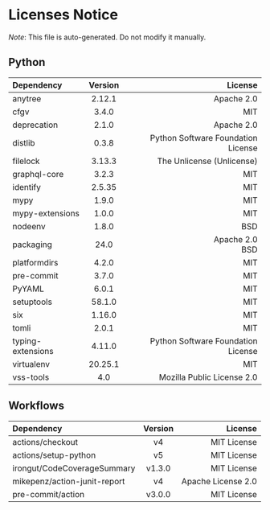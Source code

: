 # Licenses Notice
*Note*: This file is auto-generated. Do not modify it manually.
## Python
| Dependency | Version | License |
|:-----------|:-------:|--------:|
|anytree|2.12.1|Apache 2.0|
|cfgv|3.4.0|MIT|
|deprecation|2.1.0|Apache 2.0|
|distlib|0.3.8|Python Software Foundation License|
|filelock|3.13.3|The Unlicense (Unlicense)|
|graphql-core|3.2.3|MIT|
|identify|2.5.35|MIT|
|mypy|1.9.0|MIT|
|mypy-extensions|1.0.0|MIT|
|nodeenv|1.8.0|BSD|
|packaging|24.0|Apache 2.0<br/>BSD|
|platformdirs|4.2.0|MIT|
|pre-commit|3.7.0|MIT|
|PyYAML|6.0.1|MIT|
|setuptools|58.1.0|MIT|
|six|1.16.0|MIT|
|tomli|2.0.1|MIT|
|typing-extensions|4.11.0|Python Software Foundation License|
|virtualenv|20.25.1|MIT|
|vss-tools|4.0|Mozilla Public License 2.0|
## Workflows
| Dependency | Version | License |
|:-----------|:-------:|--------:|
|actions/checkout|v4|MIT License|
|actions/setup-python|v5|MIT License|
|irongut/CodeCoverageSummary|v1.3.0|MIT License|
|mikepenz/action-junit-report|v4|Apache License 2.0|
|pre-commit/action|v3.0.0|MIT License|
